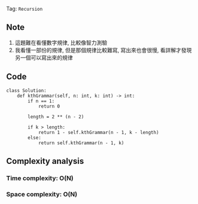 Tag: `Recursion` 
## Note
1. 這題難在看懂數字規律, 比較像智力測驗
2. 我看懂一部份的規律, 但是那個規律比較難寫, 寫出來也會很慢, 看詳解才發現另一個可以寫出來的規律

## Code
    class Solution:
        def kthGrammar(self, n: int, k: int) -> int:
            if n == 1:
                return 0
    
            length = 2 ** (n - 2)
    
            if k > length:
                return 1 - self.kthGrammar(n - 1, k - length)
            else:
                return self.kthGrammar(n - 1, k)

## Complexity analysis
### Time complexity: O(N)

### Space complexity: O(N)
